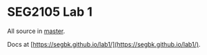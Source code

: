 # SEG2105 Lab 1

All source in [master](https://github.com/SEG2105-BrennanKarim/lab1).

Docs at [https://segbk.github.io/lab1/](https://segbk.github.io/lab1/).
